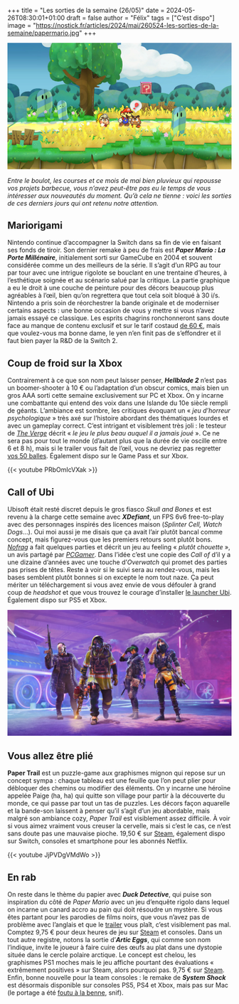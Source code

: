 +++
title = "Les sorties de la semaine (26/05)"
date = 2024-05-26T08:30:01+01:00
draft = false
author = "Félix"
tags = ["C’est dispo"]
image = "https://nostick.fr/articles/2024/mai/260524-les-sorties-de-la-semaine/papermario.jpg"
+++ 

![Capture d’écran de Paper Mario Switch](papermario.jpg "Vos papiers s’il vous plaît.")

*Entre le boulot, les courses et ce mois de mai bien pluvieux qui repousse vos projets barbecue, vous n’avez peut-être pas eu le temps de vous intéresser aux nouveautés du moment. Qu’à cela ne tienne : voici les sorties de ces derniers jours qui ont retenu notre attention.*

## Mariorigami

Nintendo continue d’accompagner la Switch dans sa fin de vie en faisant ses fonds de tiroir. Son dernier remake à peu de frais est ***Paper Mario : La Porte Millénaire***, initialement sorti sur GameCube en 2004 et souvent considérée comme un des meilleurs de la série. Il s’agit d’un RPG au tour par tour avec une intrigue rigolote se bouclant en une trentaine d’heures, à l’esthétique soignée et au scénario salué par la critique. La partie graphique a eu le droit à une couche de peinture pour des décors beaucoup plus agréables à l’œil, bien qu’on regrettera que tout cela soit bloqué à 30 i/s. Nintendo a pris soin de réorchestrer la bande originale et de moderniser certains aspects : une bonne occasion de vous y mettre si vous n’avez jamais essayé ce classique. Les esprits chagrins ronchonneront sans doute face au manque de contenu exclusif et sur le tarif costaud [de 60 €](https://www.nintendo.com/fr-fr/Jeux/Jeux-Nintendo-Switch/Paper-Mario-La-Porte-Millenaire-2445545.html), mais que voulez-vous ma bonne dame, le yen n’en finit pas de s’effondrer et il faut bien payer la R&D de la Switch 2.

## Coup de froid sur la Xbox

Contrairement à ce que son nom peut laisser penser, ***Hellblade 2*** n’est pas un boomer-shooter à 10 € ou l’adaptation d’un obscur comics, mais bien un gros AAA sorti cette semaine exclusivement sur PC et Xbox. On y incarne une combattante qui entend des voix dans une Islande du 10e siècle rempli de géants. L’ambiance est sombre, les critiques évoquant un « *jeu d’horreur psychologique* » très axé sur l’histoire abordant des thématiques lourdes et avec un gameplay correct. C’est intrigant et visiblement très joli : le testeur de *[The Verge](https://www.theverge.com/24161514/hellblade-2-review-xbox-pc)* décrit « *le jeu le plus beau auquel il a jamais joué* ». Ce ne sera pas pour tout le monde (d’autant plus que la durée de vie oscille entre 6 et 8 h), mais si le trailer vous fait de l’œil, vous ne devriez pas regretter [vos 50 balles](https://store.steampowered.com/app/2461850/Senuas_Saga_Hellblade_II/). Également dispo sur le Game Pass et sur Xbox.

{{< youtube PRbOmIcVXak >}}

## Call of Ubi

Ubisoft était resté discret depuis le gros fiasco *Skull and Bones* et est revenu à la charge cette semaine avec *‌**XDefiant***, un FPS 6v6 free-to-play avec des personnages inspirés des licences maison (*Splinter Cell, Watch Dogs*…). Oui moi aussi je me disais que ça avait l’air plutôt bancal comme concept, mais figurez-vous que les premiers retours sont plutôt bons. *[Nofrag](https://nofrag.com/xdefiant-est-sorti-et-il-ne-semble-pas-si-mal/)* a fait quelques parties et décrit un jeu au feeling « *plutôt chouette* », un avis partagé par *[PCGamer](https://www.pcgamer.com/games/fps/free-to-play-ubisoft-shooter-xdefiant-launches-with-the-expected-matchmaking-issues-but-im-having-a-good-time/)*. Dans l’idée c’est une copie des *Call of* d’il y a une dizaine d’années avec une touche d’*Overwatch* qui promet des parties pas prises de têtes. Reste à voir si le suivi sera au rendez-vous, mais les bases semblent plutôt bonnes si on excepte le nom tout naze. Ça peut mériter un téléchargement si vous avez envie de vous défouler à grand coup de *headshot* et que vous trouvez le courage d’installer [le launcher Ubi](https://www.ubisoft.com/fr-fr/game/xdefiant). Également dispo sur PS5 et Xbox.

![Capture d’écran de Xdefiant](xdefiant-characters.jpeg "À quand un MultiVersus Ubi ?")

## Vous allez être plié

**Paper Trail** est un puzzle-game aux graphismes mignon qui repose sur un concept sympa : chaque tableau est une feuille que l’on peut plier pour débloquer des chemins ou modifier des éléments. On y incarne une héroïne appelée Paige (ha, ha) qui quitte son village pour partir à la découverte du monde, ce qui passe par tout un tas de puzzles. Les décors façon aquarelle et la bande-son laissent à penser qu’il s’agit d’un jeu abordable, mais malgré son ambiance cozy, *Paper Trail* est visiblement assez difficile. À voir si vous aimez vraiment vous creuser la cervelle, mais si c’est le cas, ce n’est sans doute pas une mauvaise pioche. 19,50 € sur [Steam](https://store.steampowered.com/app/1889740/Paper_Trail/), également dispo sur Switch, consoles et smartphone pour les abonnés Netflix. 

{{< youtube JjPVDgVMdWo >}}

## En rab

On reste dans le thème du papier avec ***Duck Detective***, qui puise son inspiration du côté de *Paper Mario* avec un jeu d’enquête rigolo dans lequel on incarne un canard accro au pain qui doit résoudre un mystère. Si vous êtes partant pour les parodies de films noirs, que vous n’avez pas de problème avec l’anglais et que le [trailer](https://www.youtube.com/watch?v=BLhqdpOi7VE) vous plaît, c’est visiblement pas mal. Comptez 9,75 € pour deux heures de jeu sur [Steam](https://store.steampowered.com/app/2637990/Duck_Detective_The_Secret_Salami/) et consoles. Dans un tout autre registre, notons la sortie d’***Artic Eggs***, qui comme son nom l’indique, invite le joueur à faire cuire des œufs au plat dans une dystopie située dans le cercle polaire arctique. Le concept est chelou, les graphismes PS1 moches mais le jeu affiche pourtant des évaluations « extrêmement positives » sur Steam, alors pourquoi pas. 9,75 € sur [Steam](https://store.steampowered.com/app/2763670/Arctic_Eggs/#app_reviews_hash). Enfin, bonne nouvelle pour la team consoles : le remake de ***System Shock*** est désormais disponible sur consoles PS5, PS4 et Xbox, mais pas sur Mac (le portage a été [foutu à la benne](https://www.gamingonlinux.com/2024/05/nightdive-studios-confirm-linux-and-macos-ports-of-system-shock-are-cancelled/), snif).